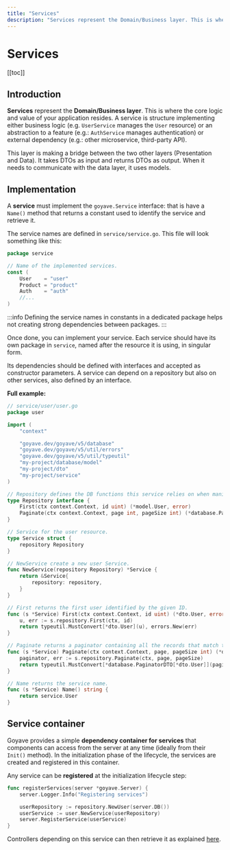 ```yaml
---
title: "Services"
description: "Services represent the Domain/Business layer. This is where the core logic and value of your application resides."
---
```


# Services

[[toc]]

## Introduction

**Services** represent the **Domain/Business layer**. This is where the core logic and value of your application resides. A service is structure implementing either business logic (e.g. `UserService` manages the `User` resource) or an abstraction to a feature (e.g.: `AuthService` manages authentication) or external dependency (e.g.: other microservice, third-party API).

This layer is making a bridge between the two other layers (Presentation and Data). It takes DTOs as input and returns DTOs as output. When it needs to communicate with the data layer, it uses models.

## Implementation

A **service** must implement the `goyave.Service` interface: that is have a `Name()` method that returns a constant used to identify the service and retrieve it.

The service names are defined in `service/service.go`. This file will look something like this:
```go
package service

// Name of the implemented services.
const (
	User    = "user"
	Product = "product"
	Auth    = "auth"
	//...
)
```

:::info
Defining the service names in constants in a dedicated package helps not creating strong dependencies between packages.
:::

Once done, you can implement your service. Each service should have its own package in `service`, named after the resource it is using, in singular form.

Its dependencies should be defined with interfaces and accepted as constructor parameters. A service can depend on a repository but also on other services, also defined by an interface.

**Full example:**
```go
// service/user/user.go
package user

import (
	"context"

	"goyave.dev/goyave/v5/database"
	"goyave.dev/goyave/v5/util/errors"
	"goyave.dev/goyave/v5/util/typeutil"
	"my-project/database/model"
	"my-project/dto"
	"my-project/service"
)

// Repository defines the DB functions this service relies on when manipulating users.
type Repository interface {
	First(ctx context.Context, id uint) (*model.User, error)
	Paginate(ctx context.Context, page int, pageSize int) (*database.Paginator[*model.User], error)
}

// Service for the user resource.
type Service struct {
	repository Repository
}

// NewService create a new user Service.
func NewService(repository Repository) *Service {
	return &Service{
		repository: repository,
	}
}

// First returns the first user identified by the given ID.
func (s *Service) First(ctx context.Context, id uint) (*dto.User, error) {
	u, err := s.repository.First(ctx, id)
	return typeutil.MustConvert[*dto.User](u), errors.New(err)
}

// Paginate returns a paginator containing all the records that match the given filter request.
func (s *Service) Paginate(ctx context.Context, page, pageSize int) (*database.PaginatorDTO[*dto.User], error) {
	paginator, err := s.repository.Paginate(ctx, page, pageSize)
	return typeutil.MustConvert[*database.PaginatorDTO[*dto.User]](paginator), errors.New(err)
}

// Name returns the service name.
func (s *Service) Name() string {
	return service.User
}
```

## Service container

Goyave provides a simple **dependency container for services** that components can access from the server at any time (ideally from their `Init()` method). In the initialization phase of the lifecycle, the services are created and registered in this container.

Any service can be **registered** at the initialization lifecycle step:
```go
func registerServices(server *goyave.Server) {
	server.Logger.Info("Registering services")

	userRepository := repository.NewUser(server.DB())
	userService := user.NewService(userRepository)
	server.RegisterService(userService)
}
```

Controllers depending on this service can then retrieve it as explained [here](/basics/controllers.html#using-the-service-container).